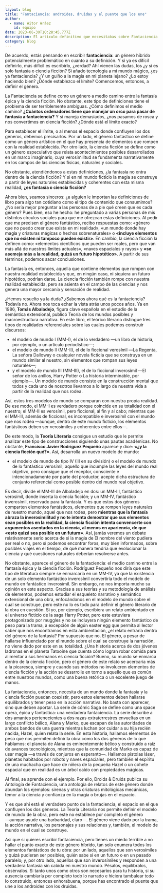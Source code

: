 ```yaml
---
layout: blog
title: "Fantaciencia: androides, druidas y el puente que los une"
author:
  - name: Aitor Aráez
    id: equipo
date: 2023-06-30T10:28:45.777Z
description: El artículo definitivo que necesitabas sobre Fantaciencia
category: blog
---
```



De acuerdo, estás pensando en escribir **fantaciencia**: un género híbrido potencialmente problemático en cuanto a su definición. Y si ya es difícil definirlo, más difícil es escribirlo, ¿verdad? Ahí vienen las dudas, los ¿y si es solo fantasía o ciencia ficción? Si añado tecnología a mi mundo mágico, ¿es ya fantaciencia? ¿Y un guiño a la magia en mi planeta lejano? ¿Lo estoy haciendo bien? ¿Dónde establezco el límite? Comencemos, entonces, a definir el género.

La Fantaciencia se define como un género a medio camino entre la fantasía épica y la ciencia ficción. No obstante, este tipo de definiciones tiene el problema de ser terriblemente ambiguas. ¿Cómo definimos el medio camino? **¿Cuántos ordenadores tiene que manejar un orco para pasar de fantasía a fantaciencia?** Y si maneja demasiados, ¿nos pasamos de rosca y nos convertimos en ciencia ficción? ¿Dónde está el límite exacto?

Para establecer el límite, o al menos el espacio donde confluyen los dos géneros, debemos precisarlos. Por un lado, el género fantástico se define como un género artístico en el que hay presencia de elementos que rompen con la realidad establecida. Por otro lado, la ciencia ficción se define como un género especulativo que relata acontecimientos posibles desarrollados en un marco imaginario, cuya verosimilitud se fundamenta narrativamente en los campos de las ciencias físicas, naturales y sociales.

No obstante, atendiéndonos a estas definiciones, ¿la fantasía no entra dentro de la ciencia ficción? Y si en mi mundo ficticio la magia se construye a partir de leyes naturales establecidas y coherentes con esta misma realidad, **¿es fantasía o ciencia ficción?**

Ahora bien, seamos sinceros: ¿a alguien le importan las definiciones de libro para algo tan cotidiano como el tipo de contenido que consumimos? ¿No sería mejor preguntar a las personas de a pie qué creen que es cada género? Pues bien, eso he hecho: he preguntado a varias personas de mis distintos círculos sociales para que me ofrezcan estas definiciones. Al pedir que me precisen el género fantástico, recibo respuestas como: «género que no puedo creer que exista en mi realidad», «un mundo donde hay magia y criaturas mágicas o hechos sobrenaturales» o **«incluye elementos que no existen ni tampoco pueden existir»**. En cambio, la ciencia ficción la definen como: «elementos científicos que pueden ser reales, pero que van más allá de nuestros límites actuales», «naves espaciales y rayos» y **«se asemeja más a la realidad, quizá un futuro hipotético»**. A partir de sus términos, podemos sacar conclusiones.

La fantasía es, entonces, aquella que contiene elementos que rompen con nuestra realidad establecida y que, en ningún caso, ni siquiera un futuro hipotético, podrían darse. La ciencia ficción también rompe con nuestra realidad establecida, pero se asienta en el campo de las ciencias y nos genera una mayor cercanía y sensación de realidad. 

¿Hemos resuelto ya la duda? ¿Sabemos ahora qué es la fantaciencia? Todavía no. Ahora nos toca echar la vista atrás unos pocos años. Ya en 1986, **Tomás Albaladejo**, figura clave española en el estudio de la semántica extensional, publicó Teoría de los mundos posibles y macroestructura narrativa. En este libro, el teórico literario distingue tres tipos de realidades referenciales sobre las cuales podemos construir discursos: 

* el modelo de mundo I (MM-I), el de lo verdadero ―un libro de historia, por ejemplo, o un artículo periodístico―; 
* el modelo de mundo II (MM-II), el de lo ficcional verosímil ―La Regenta, La señora Dalloway o cualquier novela ficticia que se construya en un mundo similar al nuestro, sin elementos que rompan sus leyes naturales―; 
* y el modelo de mundo III (MM-III), el de lo ficcional inverosímil ―El señor de los anillos, Harry Potter o La historia interminable, por ejemplo―. Un modelo de mundo consiste en la construcción mental que todos y cada uno de nosotros llevamos a lo largo de nuestra vida a partir de la realidad que nos rodea. 

Así, estos tres modelos de mundo se comparan con nuestra propia realidad. De ese modo, el MM-I es verdadero porque coincide en su totalidad con el nuestro; el MM-II es verosímil, pero ficcional, al fin y al cabo; mientras que el MM-III, además de ficcional, es incompatible e inverosímil con el mundo que nos rodea ―aunque, dentro de este mundo ficticio, los elementos fantásticos deben ser verosímiles y coherentes entre ellos―.

De este modo, la **Teoría Literaria** consigue un estudio que le permite analizar este tipo de construcciones siguiendo unas pautas académicas. No obstante, **Francisco Javier Rodríguez Pequeño** aparece y dice: **«¿y la ciencia ficción qué?»**. Así, desarrolla un nuevo modelo de mundo: 

* el modelo de mundo de tipo IV (III en su división) o el modelo de mundo de lo fantástico verosímil, aquello que incumple las leyes del mundo real objetivo, pero consigue que el receptor, consciente e intencionadamente por parte del productor, acepte dicha estructura de conjunto referencial como posible dentro del mundo real objetivo. 

Es decir, divide el MM-III de Albaladejo en dos: un MM-III, fantástico verosímil, donde inserta la ciencia ficción; y un MM-IV, fantástico inverosímil, reservado para la fantasía. Y es que estos dos géneros comparten elementos fantásticos, elementos que rompen leyes naturales de nuestro mundo, aquel que nos rodea, pero **mientras que la fantasía abraza la inverosimilitud y no te intenta demostrar que sus elementos sean posibles en la realidad, la ciencia ficción intenta convencerte con argumentos asentados en la ciencia, al menos en apariencia, de que «esto quizá sea posible en un futuro»**. Así, jamás veremos un debate relativamente serio acerca de si la magia de El nombre del viento pudiera ser real o no, pero sí podemos encontrar foros, muy bien informados, sobre posibles viajes en el tiempo, de qué manera tendría que evolucionar la ciencia y qué cuestiones naturales deberían resolverse antes.

No obstante, aparece el género de la fantaciencia: el medio camino entre la fantasía épica y la ciencia ficción. Rodríguez Pequeño nos diría que este tipo de literatura siempre se enmarcaría en un MM-IV, ya que la existencia de un solo elemento fantástico inverosímil convertiría todo el modelo de mundo en fantástico inverosímil. Sin embargo, no nos importa mucho su opinión en este aspecto. Gracias a sus teorías y su metodología de análisis de elementos, podemos estudiar el esqueleto narrativo y semántico extensional de una obra, enfocándonos en el modelo de mundo sobre el cual se construye, pero este no lo es todo para definir el género literario de la obra en cuestión. Si yo, por ejemplo, escribiera un relato ambientado en el universo ficticio de la saga Harry Potter, pero este estuviera protagonizado por muggles y no se incluyera ningún elemento fantástico de peso para la trama, a excepción de algún easter egg que permita al lector saber que nos encontramos en esta ambientación, ¿el relato entraría dentro del género de la fantasía? Por supuesto que no. El género, a pesar de hallarse influenciado por el mundo sobre el cual se construye la narración, no viene dado por este en su totalidad. ¿Una historia acerca de dos jóvenes ladronas en el planeta Tatooine que cuenta cómo logran robar comida para alimentar a sus hermanos es ciencia ficción? Bueno, su mundo se enmarca dentro de la ciencia ficción, pero el género de este relato se acercaría más a la picaresca, siempre y cuando sus métodos no involucren elementos de ciencia ficción y la acción se desarrolle en torno a aquello que es común entre nuestros mundos, como una buena retórica o un excelente juego de manos.

La fantaciencia, entonces, necesita de un mundo donde la fantasía y la ciencia ficción puedan coexistir, pero estos elementos deben hallarse equilibrados y tener peso en la acción narrativa. No basta con aparecer, sino que deben aportar. La serie de cómic Saga se define como una space opera, épica y fantástica: una verdadera fantaciencia. La serie describe a dos amantes pertenecientes a dos razas extraterrestres envueltas en un largo conflicto bélico, Alana y Marko, que escapan de las autoridades de ambos bandos de una guerra mientras luchan por cuidar a su hija recién nacida, Hazel, quien relata la serie. En esta historia, hallamos elementos de peso que nos permiten definir la obra como los dos géneros de lo que hablamos: el planeta de Alana es eminentemente bélico y construido a raíz de avances tecnológicos, mientras que la comunidad de Marko es capaz de usar magia ―a través de conjuros en esperanto―. Hallamos pistolas láser, planetas habitados por robots y naves espaciales, pero también el espíritu de una muchacha que hace de niñera de la pequeña Hazel o un cohete espacial que en realidad es un árbol caído con propiedades mágicas.

Al final, se aprende con el ejemplo. Por ello, Droids & Druids publica su Antología de Fantaciencia, una antología de relatos de este género donde abundan los ejemplos: sirenas y otras criaturas mitológicas mecánicas, temor a la ciencia y confianza en la magia o brujas en el espacio.

Y es que ahí está el verdadero punto de la fantaciencia, el espacio en el que confluyen los dos géneros. La Teoría Literaria nos permite definir el modelo de mundo de la obra, pero este no establece por completo el género ―aunque ayude una barbaridad, claro―. El género viene dado por la trama, la acción narrativa, los personajes y sus relaciones y, también, el modelo de mundo en el cual se construye.

Así que si quieres escribir fantaciencia, pero tienes un miedo terrible a no hallar el punto exacto de este género híbrido, tan solo enumera todos los elementos fantásticos de tu obra: por un lado, aquellos que son verosímiles y quizá pudieran ser posibles, quién sabe si en un futuro o en un pasado paralelo; y, por otro lado, aquellos que son inverosímiles y responden a una verdadera fantasía sin cabida en nuestro mundo. Pésalos, equilíbralos, obsérvalos. Si tanto unos como otros son necesarios para tu historia, si su ausencia cambiaría por completo todo lo narrado e hiciera tambalear todo lo construido, entonces enhorabuena, porque has encontrado el puente que une a los androides con los druidas.